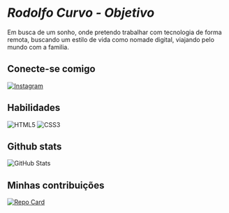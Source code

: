 # *Rodolfo Curvo - Objetivo*
Em busca de um sonho, onde pretendo trabalhar com tecnologia de forma remota, buscando um estilo de vida como nomade digital, viajando pelo mundo com a familia.

## Conecte-se comigo
[![Instagram](https://img.shields.io/badge/Instagram-000?style=for-the-badge&logo=instagram)](https://www.instagram.com/rodolfocurvo)


## Habilidades
![HTML5](https://img.shields.io/badge/HTML5-000?style=for-the-badge&logo=html5)
![CSS3](https://img.shields.io/badge/CSS3-000?style=for-the-badge&logo=css3&logoColor=264CE4)



## Github stats
![GitHub Stats](https://github-readme-stats.vercel.app/api?username=Donutao&theme=transparent&bg_color=000&border_color=30A3DC&show_icons=true&icon_color=30A3DC&title_color=E94D5F&text_color=FFF)

## Minhas contribuições
 [![Repo Card](https://github-readme-stats.vercel.app/api/pin/?username=Donutao&repo=dio-lab-open-source&bg_color=000&border_color=30A3DC&show_icons=true&icon_color=30A3DC&title_color=E94D5F&text_color=FFF)](https://github.com/euJOnhen/dio-lab-open-source)